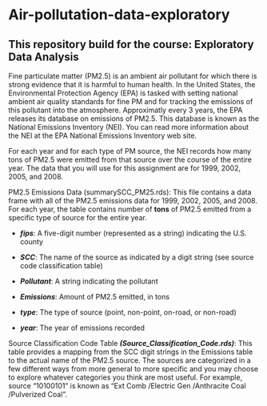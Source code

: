 # Air-pollutation-data-exploratory
## This repository build for the course: Exploratory Data Analysis
 Fine particulate matter (PM2.5) is an ambient air pollutant for which there is strong evidence that it is harmful to human health. In the United States, the Environmental Protection Agency (EPA) is tasked with setting national ambient air quality standards for fine PM and for tracking the emissions of this pollutant into the atmosphere. Approximatly every 3 years, the EPA releases its database on emissions of PM2.5. This database is known as the National Emissions Inventory (NEI). You can read more information about the NEI at the EPA National Emissions Inventory web site.

 For each year and for each type of PM source, the NEI records how many tons of PM2.5 were emitted from that source over the course of the entire year. The data that you will use for this assignment are for 1999, 2002, 2005, and 2008.
 
 PM2.5 Emissions Data (summarySCC_PM25.rds): This file contains a data frame with all of the PM2.5 emissions data for 1999, 2002, 2005, and 2008. For each year, the table contains number of **tons** of PM2.5 emitted from a specific type of source for the entire year. 
 
* ***fips***: A five-digit number (represented as a string) indicating the U.S. county

* ***SCC***: The name of the source as indicated by a digit string (see source code classification table)

* ***Pollutant***: A string indicating the pollutant

* ***Emissions***: Amount of PM2.5 emitted, in tons

* ***type***: The type of source (point, non-point, on-road, or non-road)

* ***year***: The year of emissions recorded

Source Classification Code Table ***(Source_Classification_Code.rds)***: This table provides a mapping from the SCC digit strings in the Emissions table to the actual name of the PM2.5 source. The sources are categorized in a few different ways from more general to more specific and you may choose to explore whatever categories you think are most useful. For example, source “10100101” is known as “Ext Comb /Electric Gen /Anthracite Coal /Pulverized Coal”.

